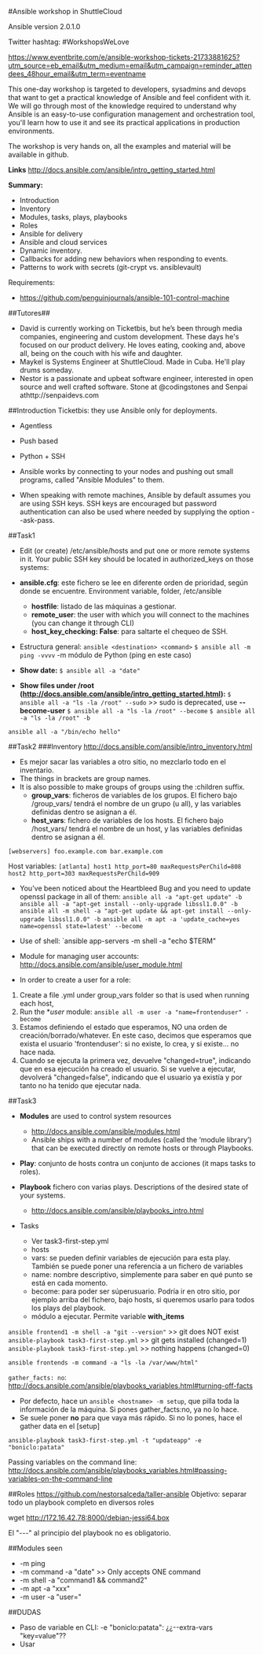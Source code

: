 #Ansible workshop in ShuttleCloud

Ansible version 2.0.1.0

Twitter hashtag: #WorkshopsWeLove

https://www.eventbrite.com/e/ansible-workshop-tickets-21733881625?utm_source=eb_email&utm_medium=email&utm_campaign=reminder_attendees_48hour_email&utm_term=eventname

This one-day workshop is targeted to developers, sysadmins and devops that want to get a practical knowledge of Ansible and feel confident with it. We will go through most of the knowledge required to understand why Ansible is an easy-to-use configuration management and orchestration tool, you'll learn how to use it and see its practical applications in production environments.

The workshop is very hands on, all the examples and material will be available in github.

**Links**
http://docs.ansible.com/ansible/intro_getting_started.html

**Summary:**
* Introduction
* Inventory
* Modules, tasks, plays, playbooks
* Roles
* Ansible for delivery
* Ansible and cloud services
* Dynamic inventory.
* Callbacks for adding new behaviors when responding to events.
* Patterns to work with secrets (git-crypt vs. ansiblevault)

Requirements:
* https://github.com/penguinjournals/ansible-101-control-machine


##Tutores##
* David  is currently working on Ticketbis, but he’s been through media companies, engineering and custom development. These days he's focused on our product delivery. 
He loves eating, cooking and, above all, being on the couch with his wife and daughter.
* Maykel is Systems Engineer at ShuttleCloud. Made in Cuba. He'll play drums someday.
* Nestor is a passionate and upbeat software engineer, interested in open source and well crafted software. Stone at @codingstones and Senpai athttp://senpaidevs.com 


##Introduction
Ticketbis: they use Ansible only for deployments.
* Agentless
* Push based
* Python + SSH

* Ansible works by connecting to your nodes and pushing out small programs, called "Ansible Modules" to them.
* When speaking with remote machines, Ansible by default assumes you are using SSH keys. SSH keys are encouraged but password authentication can also be used where needed by supplying the option --ask-pass.

##Task1
* Edit (or create) /etc/ansible/hosts and put one or more remote systems in it. Your public SSH key should be located in authorized_keys on those systems:
* **ansible.cfg**: este fichero se lee en diferente orden de prioridad, según donde se encuentre. Environment variable, folder, /etc/ansible
  * **hostfile**: listado de las máquinas a gestionar.
  * **remote_user**: the user with which you will connect to the machines (you can change it through CLI)
  * **host_key_checking: False**: para saltarte el chequeo de SSH.

* Estructura general: `ansible <destination> <command>`
`$ ansible all -m ping -vvvv`
-m	módulo de Python (ping en este caso)

* **Show date:**
`$ ansible all -a "date"`

* **Show files under /root (http://docs.ansible.com/ansible/intro_getting_started.html):**
`$ ansible all -a "ls -la /root" --sudo` >> sudo is deprecated, use **--become-user**
`$ ansible all -a "ls -la /root" --become`
`$ ansible all -a "ls -la /root" -b`

`ansible all -a "/bin/echo hello"`

##Task2
###Inventory
http://docs.ansible.com/ansible/intro_inventory.html
* Es mejor sacar las variables a otro sitio, no mezclarlo todo en el inventario.
* The things in brackets are group names.
* It is also possible to make groups of groups using the :children suffix. 
  * **group_vars**: ficheros de variables de los grupos. El fichero bajo /group_vars/ tendrá el nombre de un grupo (u all), y las variables definidas dentro se asignan a él.
  * **host_vars**: fichero de variables de los hosts. El fichero bajo /host_vars/ tendrá el nombre de un host, y las variables definidas dentro se asignan a él.

`
[webservers]
foo.example.com
bar.example.com
`

Host variables:
`
[atlanta]
host1 http_port=80 maxRequestsPerChild=808
host2 http_port=303 maxRequestsPerChild=909
`

* You've been noticed about the Heartbleed Bug and you need to update openssl package in all of them:
`ansible all -a "apt-get update" -b`
`ansible all -a "apt-get install --only-upgrade libssl1.0.0" -b`
`ansible all -m shell -a "apt-get update && apt-get install --only-upgrade libssl1.0.0" -b`
`ansible all -m apt -a 'update_cache=yes name=openssl state=latest' --become`

* Use of shell:
`ansible app-servers -m shell -a "echo $TERM"

* Module for managing user accounts: http://docs.ansible.com/ansible/user_module.html
* In order to create a user for a role:
1. Create a file <groupName>.yml under group_vars folder so that is used when running each host, 
2. Run the **user* module:    `ansible all -m user -a "name=frontenduser" -become`
3. Estamos definiendo el estado que esperamos, NO una orden de creación/borrado/whatever. En este caso, decimos que esperamos que exista el usuario 'frontenduser': si no existe, lo crea, y si existe... no hace nada.
4. Cuando se ejecuta la primera vez, devuelve "changed=true", indicando que en esa ejecución ha creado el usuario. Si se vuelve a ejecutar, devolverá "changed=false", indicando que el usuario ya existía y por tanto no ha tenido que ejecutar nada.


##Task3
* **Modules** are used to control system resources
  * http://docs.ansible.com/ansible/modules.html
  * Ansible ships with a number of modules (called the ‘module library’) that can be executed directly on remote hosts or through Playbooks.
* **Play**: conjunto de hosts contra un conjunto de acciones (it maps tasks to roles).
* **Playbook** fichero con varias plays. Descriptions of the desired state of your systems.
  * http://docs.ansible.com/ansible/playbooks_intro.html


* Tasks
  * Ver task3-first-step.yml
  * hosts
  * vars:	se pueden definir variables de ejecución para esta play. También se puede poner una referencia a un fichero de variables
  * name: nombre descriptivo, simplemente para saber en qué punto se está en cada momento.
  * become: para poder ser súperusuario. Podría ir en otro sitio, por ejemplo arriba del fichero, bajo hosts, si queremos usarlo para todos los plays del playbook.
  * módulo a ejecutar. Permite variable **with_items**

`ansible frontend1 -m shell -a "git --version"`		>> git does NOT exist
`ansible-playbook task3-first-step.yml`				>> git gets installed (changed=1)
`ansible-playbook task3-first-step.yml`				>> nothing happens (changed=0)


`ansible frontends -m command -a "ls -la /var/www/html"`

`gather_facts: no`: http://docs.ansible.com/ansible/playbooks_variables.html#turning-off-facts
 * Por defecto, hace un `ansible <hostname> -m setup`, que pilla toda la información de la máquina. Si pones gather_facts:no, ya no lo hace.
 * Se suele poner **no** para que vaya más rápido. Si no lo pones, hace el gather data en el [setup]

`ansible-playbook task3-first-step.yml -t "updateapp" -e "boniclo:patata"`

Passing variables on the command line:
http://docs.ansible.com/ansible/playbooks_variables.html#passing-variables-on-the-command-line


##Roles
https://github.com/nestorsalceda/taller-ansible
Objetivo: separar todo un playbook completo en diversos roles

wget http://172.16.42.78:8000/debian-jessi64.box

El "---" al principio del playbook no es obligatorio.



##Modules seen
* -m ping
* -m command -a "date"		>> Only accepts ONE command
* -m shell -a "command1 && command2"
* -m apt -a "xxx"
* -m user -a "user=<username>"


##DUDAS
* Paso de variable en CLI: -e "boniclo:patata": ¿¿--extra-vars "key=value"??
* Usar
